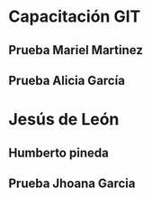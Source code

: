 # Capacitación GIT
## Prueba Mariel Martinez
## Prueba Alicia García
# Jesús de León
## Humberto pineda
## Prueba Jhoana Garcia 


